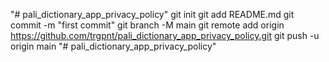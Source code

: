 "# pali_dictionary_app_privacy_policy"  git init git add README.md git commit -m "first commit" git branch -M main git remote add origin https://github.com/trgpnt/pali_dictionary_app_privacy_policy.git git push -u origin main
"# pali_dictionary_app_privacy_policy" 
